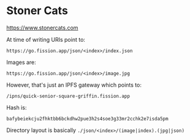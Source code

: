 # Stoner Cats

https://www.stonercats.com

At time of writing URIs point to:

`https://go.fission.app/json/<index>/index.json`

Images are:

`https://go.fission.app/json/<index>/image.jpg`

However, that's just an IPFS gateway which points to:

`/ipns/quick-senior-square-griffin.fission.app`

Hash is:

`bafybeiekcju2fhktbb6bckdhw2pue3h2s4soe3g33mr2cchk2e7isda5pm`

Directory layout is basically `./json/<index>/(image|index).(jpg|json)`
